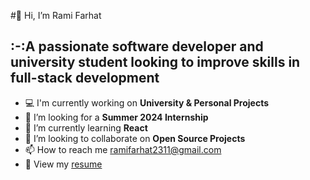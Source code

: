 #👋 Hi, I’m Rami Farhat
## :-:A passionate software developer and university student looking to improve skills in full-stack development
- 💻 I'm currently working on **University & Personal Projects**
- 👀 I’m looking for a **Summer 2024 Internship**
- 🌱 I’m currently learning **React**
- 👯 I’m looking to collaborate on **Open Source Projects**
- 📫 How to reach me [ramifarhat2311@gmail.com](mailto:ramifarhat2311@gmail.com)
- 📄 View my [resume](https://docs.google.com/document/d/1_LuN0EVpOfzUtJmI3GsXOon-YWRo46Jk7e26UfClCTM/edit?usp=sharing)
